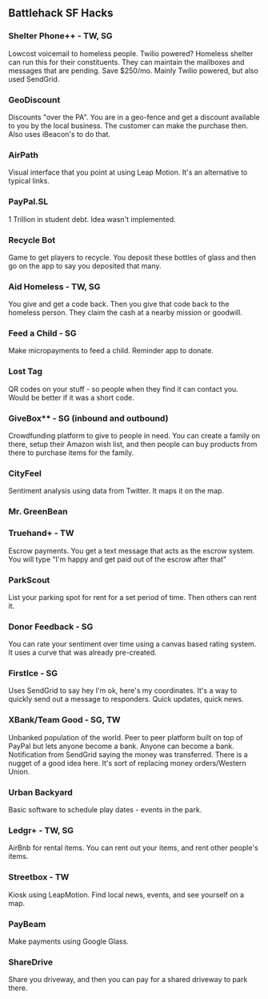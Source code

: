 ## Battlehack SF Hacks

### Shelter Phone++ - TW, SG
Lowcost voicemail to homeless people. Twilio powered? Homeless shelter can run this for their constituents. They can maintain the mailboxes and messages that are pending. Save $250/mo. Mainly Twilio powered, but also used SendGrid.

### GeoDiscount 
Discounts "over the PA". You are in a geo-fence and get a discount available to you by the local business. The customer can make the purchase then. Also uses iBeacon's to do that. 

### AirPath
Visual interface that you point at using Leap Motion. It's an alternative to typical links.

### PayPal.SL
1 Trillion in student debt. Idea wasn't implemented. 

### Recycle Bot
Game to get players to recycle. You deposit these bottles of glass and then go on the app to say you deposited that many.

### Aid Homeless - TW, SG
You give and get a code back. Then you give that code back to the homeless person. They claim the cash at a nearby mission or goodwill. 

### Feed a Child - SG
Make micropayments to feed a child. Reminder app to donate.

### Lost Tag
QR codes on your stuff - so people when they find it can contact you. Would be better if it was a short code.

### GiveBox** - SG (inbound and outbound)
Crowdfunding platform to give to people in need. You can create a family on there, setup their Amazon wish list, and then people can buy products from there to purchase items for the family.

### CityFeel
Sentiment analysis using data from Twitter. It maps it on the map. 

### Mr. GreenBean


### Truehand+ - TW
Escrow payments. You get a text message that acts as the escrow system. You will type "I'm happy and get paid out of the escrow after that"

### ParkScout
List your parking spot for rent for a set period of time. Then others can rent it. 

### Donor Feedback - SG
You can rate your sentiment over time using a canvas based rating system. It uses a curve that was already pre-created. 

### FirstIce - SG
Uses SendGrid to say hey I'm ok, here's my coordinates. It's a way to quickly send out a message to responders. Quick updates, quick news. 

### XBank/Team Good - SG, TW
Unbanked population of the world. Peer to peer platform built on top of PayPal but lets anyone become a bank. Anyone can become a bank. Notification from SendGrid saying the money was transferred. There is a nugget of a good idea here. It's sort of replacing money orders/Western Union. 

### Urban Backyard
Basic software to schedule play dates - events in the park. 

### Ledgr+ - TW, SG
AirBnb for rental items. You can rent out your items, and rent other people's items. 

### Streetbox - TW
Kiosk using LeapMotion. Find local news, events, and see yourself on a map.

### PayBeam
Make payments using Google Glass. 

### ShareDrive
Share you driveway, and then you can pay for a shared driveway to park there. 

